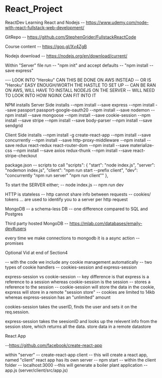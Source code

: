 # React_Project

ReactDev
Learning React and Nodejs -- https://www.udemy.com/node-with-react-fullstack-web-development/

GitRepo -- https://github.com/StephenGrider/FullstackReactCode

Course content -- https://goo.gl/Xv4ZgB

Nodejs download -- https://nodejs.org/en/download/current/

Within "Server" file run -- "npm init" and accept defaults -- "npm install --save express"

--- LOOK INTO "Heroku" CAN THIS BE DONE ON AWS INSTEAD -- OR IS "Heroku" EASY ENOUGH/WORTH THE HASTLE TO SET UP
-- CAN BE RAN ON AWS, WILL HAVE TO INSTALL NODEJS ON THE SERVER -- WILL NEED TO LOOK INTO HOW NGINX CAN FIT INTO IT

NPM installs
Server Side installs
--npm install --save express
--npm install --save passport passport-google-oauth20
--npm install --save nodemon
--npm install --save mongoose
--npm install --save cookie-session
--npm install --save stripe
--npm install --save body-parser
--npm install --save sendgrid

Client Side installs
--npm install -g create-react-app
--npm install --save concurrently
--npm install --save http-proxy-middleware
--npm install --save redux react-redux react-router-dom
--npm install --save materialize-css
--npm install --save axios redux-thunk
--npm install --save react-stripe-checkout

package.json -- scripts to call
"scripts": {
"start": "node index.js",
"server": "nodemon index.js",
"client": "npm run start --prefix client",
"dev": "concurrently \"npm run server\" \"npm run client\""
},

To start the SERVER
either;
-- node index.js
-- npm run dev

HTTP is stateless
-- http cannot share info between requests
-- cookies/ tokens ... are used to identify you to a server per http request

MongoDB
-- a schema-less DB -- one difference compared to SQL and Postgres

Third party hosted MongoDB
-- https://mlab.com/databases/emaily-dev#users

every time we make connections to mongodb it is a async action -- promises

Optional Vid at end of Section4

-- with the code we include any cookie management automatically
-- two types of cookie handlers -- cookies-session and express-session

express-session vs cookie-session
-- key difference is that express is a reference to a session whereas cookie-session is the session
-- stores a reference to the session
-- cookie-session will store the data in the cookie, express will store in a remote "session store"
-- cookies are limited to 14kb whereas express-session has an "unlimited" amount

cookies-session takes the userID, finds the user and sets it on the req.session.

express-session takes the seesionID and looks up the relevent info from the session store, which returns all the data. store data in a remote datastore

React App

--https://github.com/facebook/create-react-app

within "server" -- create-react-app client -- this will create a react app, named "client"
react app has its own server -- npm start -- within the client folder -- localhost:3000
--this will generate a boiler plant application
-- app.js (server/client/src/app.js)
